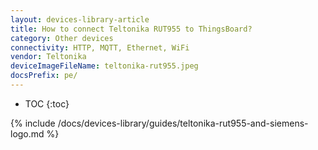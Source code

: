 ```yaml
---
layout: devices-library-article
title: How to connect Teltonika RUT955 to ThingsBoard?
category: Other devices
connectivity: HTTP, MQTT, Ethernet, WiFi
vendor: Teltonika
deviceImageFileName: teltonika-rut955.jpeg
docsPrefix: pe/
---
```



* TOC
{:toc}

{% include /docs/devices-library/guides/teltonika-rut955-and-siemens-logo.md %}